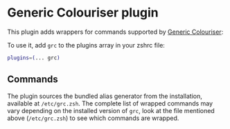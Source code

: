 # Generic Colouriser plugin

This plugin adds wrappers for commands supported by [Generic Colouriser](https://github.com/garabik/grc):

To use it, add `grc` to the plugins array in your zshrc file:

```zsh
plugins=(... grc)
```

## Commands

The plugin sources the bundled alias generator from the installation, available at `/etc/grc.zsh`. The complete list of
wrapped commands may vary depending on the installed version of `grc`, look at the file mentioned above (`/etc/grc.zsh`)
to see which commands are wrapped.
